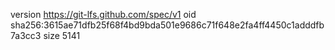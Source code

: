 version https://git-lfs.github.com/spec/v1
oid sha256:3615ae71dfb25f68f4bd9bda501e9686c71f648e2fa4ff4450c1adddfb7a3cc3
size 5141
